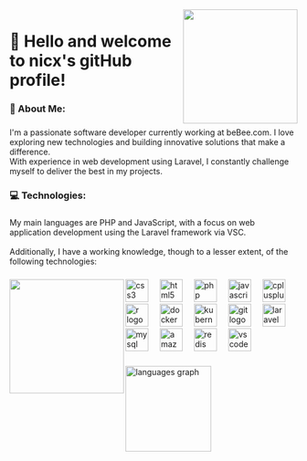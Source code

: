 <img align="right" height="200" src="https://pbs.twimg.com/profile_images/1366828015179730945/u7UhZCZQ_200x200.jpg"  />

###

<h1 align="left">👋 Hello and welcome to nicx's gitHub profile!</h1>

###

<h3 align="left">🌟 About Me:</h3>

###

<p align="left">I'm a passionate software developer currently working at beBee.com. I love exploring new technologies and building innovative solutions that make a difference.<br>With experience in web development using Laravel, I constantly challenge myself to deliver the best in my projects.</p>

###

<h3 align="left">💻 Technologies:</h3>

###

<p align="left">My main languages are PHP and JavaScript, with a focus on web application development using the Laravel framework via VSC.<br><br>Additionally, I have a working knowledge, though to a lesser extent, of the following technologies:</p>

###

<img align="left" height="200" src="https://media.tenor.com/y2JXkY1pXkwAAAAM/cat-computer.gif"  />

###

<div align="left">
  <img src="https://cdn.simpleicons.org/css3/1572B6" height="40" alt="css3 logo"  />
  <img width="12" />
  <img src="https://cdn.simpleicons.org/html5/E34F26" height="40" alt="html5 logo"  />
  <img width="12" />
  <img src="https://cdn.simpleicons.org/php/777BB4" height="40" alt="php logo"  />
  <img width="12" />
  <img src="https://cdn.simpleicons.org/javascript/F7DF1E" height="40" alt="javascript logo"  />
  <img width="12" />
  <img src="https://cdn.simpleicons.org/c++/00599C" height="40" alt="cplusplus logo"  />
  <img width="12" />
  <img src="https://cdn.simpleicons.org/r/276DC3" height="40" alt="r logo"  />
  <img width="12" />
  <img src="https://cdn.simpleicons.org/docker/2496ED" height="40" alt="docker logo"  />
  <img width="12" />
  <img src="https://cdn.jsdelivr.net/gh/devicons/devicon/icons/kubernetes/kubernetes-plain.svg" height="40" alt="kubernetes logo"  />
  <img width="12" />
  <img src="https://cdn.simpleicons.org/git/F05032" height="40" alt="git logo"  />
  <img width="12" />
  <img src="https://cdn.simpleicons.org/laravel/FF2D20" height="40" alt="laravel logo"  />
  <img width="12" />
  <img src="https://cdn.simpleicons.org/mysql/4479A1" height="40" alt="mysql logo"  />
  <img width="12" />
  <img src="https://cdn.simpleicons.org/amazondynamodb/4053D6" height="40" alt="amazondynamodb logo"  />
  <img width="12" />
  <img src="https://cdn.simpleicons.org/redis/DC382D" height="40" alt="redis logo"  />
  <img width="12" />
  <img src="https://cdn.simpleicons.org/visualstudiocode/007ACC" height="40" alt="vscode logo"  />
</div>

###

<div align="left">
  <img src="https://github-readme-stats.vercel.app/api/top-langs?username=nicx01&locale=en&hide_title=false&layout=compact&card_width=320&langs_count=6&theme=dark&hide_border=true&order=2&custom_title=Languages%20used%20in%20gitHub" height="150" alt="languages graph"  />
</div>

###
